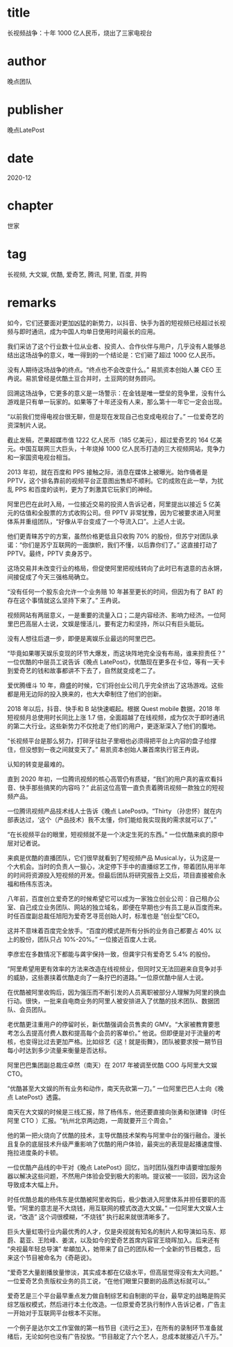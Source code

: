 # title
长视频战争：十年 1000 亿人民币，烧出了三家电视台

# author
晚点团队

# publisher
晚点LatePost

# date
2020-12

# chapter
世家

# tag
长视频, 大文娱, 优酷, 爱奇艺, 腾讯, 阿里, 百度, 并购

# remarks
如今，它们还要面对更加凶猛的新势力，以抖音、快手为首的短视频已经超过长视频与即时通讯，成为中国人均单日使用时间最长的应用。

我们采访了这个行业数十位从业者、投资人、合作伙伴与用户，几乎没有人能够总结出这场战争的意义，唯一得到的一个结论是：它们砸了超过 1000 亿人民币。

没有人期待这场战争的终点。“终点也不会改变什么。” 易凯资本创始人兼 CEO 王冉说。易凯曾经是优酷土豆合并时，土豆网的财务顾问。

回溯这场战争，它更多的意义是一场警示：在金钱是唯一壁垒的竞争里，没有什么游戏是只有单一玩家的。如果等了十年还没有人来，那么第十一年它一定会出现。

“以前我们觉得电视台很无聊，但是现在发现自己也变成电视台了。” 一位爱奇艺的资深制片人说。


截止发稿，芒果超媒市值 1222 亿人民币（185 亿美元），超过爱奇艺的 164 亿美元。中国互联网三大巨头，十年烧掉 1000 亿人民币打造的三大视频网站，竞争力和一家国资电视台相当。

2013 年初，就在百度和 PPS 接触之际，消息在媒体上被曝光。始作俑者是 PPTV，这个排名靠前的视频平台正意图出售却不顺利。它的成败在此一举，为扰乱 PPS 和百度的谈判，更为了刺激其它玩家们的神经。

阿里巴巴在此时入局，一位接近交易的投资人告诉记者，阿里提出以接近 5 亿美元的估值和全股票的方式收购公司。但 PPTV 非常犹豫，因为它被要求进入阿里体系并重组团队，“好像从平台变成了一个导流入口”。上述人士说。

他们更青睐苏宁的方案，虽然价格更低且只收购 70% 的股份，但苏宁对团队承诺：“你们是苏宁互联网的一面旗帜，我们不懂，以后靠你们了。” 这直接打动了 PPTV。最终，PPTV 卖身苏宁。


这场交易并未改变行业的格局，但促使阿里把视线转向了此时已有退意的古永锵，间接促成了今天三强格局确立。

“没有任何一个股东会允许一个业务赔 10 年甚至更长的时间，但因为有了 BAT 的存在这个事情就这么坚持下来了。” 王冉说。

视频网站有两层意义，一是重要的流量入口；二是内容经济、影响力经济。一位阿里巴巴高层人士说，文娱是慢活儿，要有定力和坚持，所以只有巨头能玩。

没有人想往后退一步，即便是离娱乐业最远的阿里巴巴。

“毕竟如果哪天娱乐变现的环节大爆发，而这块阵地完全没有布局，谁来担责任？” 一位优酷的中层员工说告诉《晚点 LatePost》，优酷现在更多在卡位，等有一天卡到爱奇艺的钱和故事都讲不下去了，自然就变成老二了。

爱优腾缠斗 10 年，鼎盛的时候，它们将创业公司几乎完全挤出了这场游戏。这些都是用无边际的投入换来的，也大大牵制住了他们的创新。


2018 年以后，抖音、快手和 B 站快速崛起。根据 Quest mobile 数据，2018 年短视频月总使用时长同比上涨 1.7 倍，全面超越了在线视频，成为仅次于即时通讯的第二大行业。这些新势力不仅抢走了他们的用户，更逐渐深入了他们的腹地。

“长视频平台是那么努力，打碎牙往肚子里咽也必须得把平台上内容的盘子给撑住，但没想到一夜之间就变天了。” 易凯资本创始人兼首席执行官王冉说。

认知的转变是最难的。

直到 2020 年初，一位腾讯视频的核心高管仍有质疑，“我们的用户真的喜欢看抖音、快手那些搞笑的内容吗？” 此前这位高管一直负责着腾讯视频一款独立的短视频产品。


一位腾讯视频产品技术线人士告诉《晚点 LatePost》。“Thirty （孙忠怀）就在内部表达过，‘这个（产品技术）我不太懂，你们能给我实现我的需求就可以了’。”

“在长视频平台的眼里，短视频就不是一个决定生死的东西。” 一位优酷来疯的原中层对记者说。

来疯是优酷的直播团队，它们很早就看到了短视频产品 Musical.ly，认为这是一个大机会。当时的负责人一狠心，决定停下手中的直播综艺工作，带着团队用半年的时间将资源投入短视频的开发。但最后团队将研究报告上交后，项目直接被俞永福和杨伟东否决。

八年前，百度创立爱奇艺的时候希望它可以成为一家独立创业公司：自己租办公室、自己成立业务团队、网站的独立域名，即便在早期也少有员工是从百度而来。时任百度副总裁任旭阳为爱奇艺寻觅创始人时，标准也是 “创业型”CEO。

这并不意味着百度完全放手。“百度的模式是所有分拆的业务自己都要占 40% 以上的股份，团队只占 10%-20%。” 一位接近百度人士说。

李彦宏在多数情况下都能与龚宇保持一致，但龚宇只有爱奇艺 5.4% 的股份。


“阿里希望用更有效率的方法来改造在线视频业，但同时又无法回避来自竞争对手的威胁，这些裹挟着优酷走向了一条拧巴的道路。”一位原优酷中层人士说。

在优酷被阿里收购后，因为强压而不断引发的人员离职被部分人理解为阿里的换血行动。很快，一批来自电商业务的阿里人被安排进入了优酷的技术团队、数据团队、会员团队。

老优酷更注重用户的停留时长，新优酷强调会员售卖的 GMV。“大家被教育要思考怎么去提高付费人数和提高每个会员的客单价。” 他说。但即便是对于流量的考核，也变得比过去更加严格。比如综艺《这！就是街舞》，团队被要求按一期节目每小时达到多少流量来衡量是否达标。


阿里巴巴集团副总裁庄卓然（南天）在 2017 年被调至优酷 COO 与阿里大文娱 CTO。


“优酷甚至大文娱的所有业务和动作，南天先砍第一刀。” 一位阿里巴巴人士向《晚点 LatePost》透露。


南天在大文娱的时候是三线汇报，除了杨伟东，他还要直接向张勇和张建锋（时任阿里 CTO ）汇报。“杭州北京两边跑，一周就要开三个周会。”

他的第一把火烧向了优酷的技术，主导优酷技术架构与阿里中台的强行融合。漫长且复杂的底层技术升级严重影响了优酷的用户体验，最突出的表现是起播速度慢、拖拉进度条的卡顿。

一位优酷产品线的中干对《晚点 LatePost》回忆，当时团队强烈申请要增加服务器以解决这些问题，不然用户体验会受到极大的影响。提议被一一驳回，因为这会导致成本大幅上升。 


时任优酷总裁的杨伟东是优酷被阿里收购后，极少数进入阿里体系并担任要职的高管。“阿里的意志是不大烧钱，用互联网的模式改造大文娱。” 一位阿里大文娱人士说，“改造” 这个词很模糊，“不烧钱” 执行起来就很清晰多了。

巨头大量虹吸行业内最优秀的人才，仅是央视就有知名的制片人和导演如马东、郑蔚、葛亚、王险峰、姜滨，以及如今的爱奇艺首席内容官王晓晖加入。后来还有 “央视最年轻总导演” 牟頔加入，她带来了自己的团队和一个全新的节目概念，后来这个节目被命名为《奇葩说》。

“爱奇艺大量剧播放量惨淡，其实成本都在亿级水平，但高层觉得没有太大问题。” 一位爱奇艺负责版权业务的员工说，“在他们眼里只要剧的品质达标就可以。”

爱奇艺是三个平台最早重点发力做自制综艺和自制剧的平台，最早定的战略是购买综艺版权模式，然后进行本土化改造。一位原爱奇艺执行制作人告诉记者，广告主一开始对于互联网平台根本不买账。

一个例子是达尔文工作室做的第一档节目《流行之王》，在所有的录制环节准备就绪后，无论如何也没有广告投放。“节目敲定了六个艺人，总成本就接近八千万。”